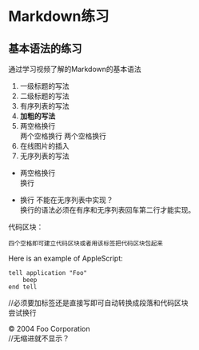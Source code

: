 # Markdown练习
## 基本语法的练习
通过学习视频了解的Markdown的基本语法
1. 一级标题的写法
2. 二级标题的写法
3. 有序列表的写法
4. **加粗的写法**
5. 两空格换行    
两个空格换行  两个空格换行  
6. 在线图片的插入
7. 无序列表的写法
+ 两空格换行    
换行
- 换行  不能在无序列表中实现？  
换行的语法必须在有序和无序列表回车第二行才能实现。
<p>代码区块：</p>
<pre><code>四个空格即可建立代码区块或者用该标签把代码区块包起来</code></pre>

Here is an example of AppleScript:

    tell application "Foo"
        beep
    end tell
//必须要加标签还是直接写即可自动转换成段落和代码区块  
尝试换行
<div class="footer">
        &copy; 2004 Foo Corporation
</div>
//无缩进就不显示？  

